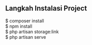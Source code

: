 ## Langkah Instalasi Project
$ composer install <br>
$ npm install <br>
$ php artisan storage:link <br>
$ php artisan serve <br>